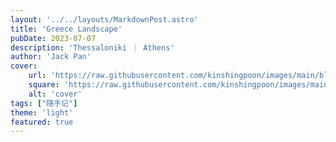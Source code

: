```yaml
---
layout: '../../layouts/MarkdownPost.astro'
title: 'Greece Landscape'
pubDate: 2023-07-07
description: 'Thessaloniki ｜ Athens'
author: 'Jack Pan'
cover:
    url: 'https://raw.githubusercontent.com/kinshingpoon/images/main/blog-imgs/202307072011177.png'
    square: 'https://raw.githubusercontent.com/kinshingpoon/images/main/blog-imgs/202307072011177.png'
    alt: 'cover'
tags: ["随手记"]
theme: 'light'
featured: true
---
```


